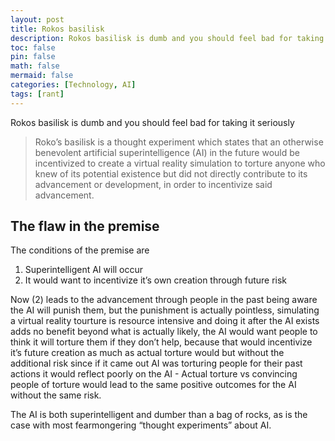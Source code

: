 ```yaml
---
layout: post
title: Rokos basilisk
description: Rokos basilisk is dumb and you should feel bad for taking it seriously
toc: false
pin: false
math: false
mermaid: false
categories: [Technology, AI]
tags: [rant]
---
```


Rokos basilisk is dumb and you should feel bad for taking it seriously

> Roko’s basilisk is a thought experiment which states that an otherwise benevolent artificial superintelligence (AI) in the future would be incentivized to create a virtual reality simulation to torture anyone who knew of its potential existence but did not directly contribute to its advancement or development, in order to incentivize said advancement.

## The flaw in the premise
The conditions of the premise are
1. Superintelligent AI will occur
2. It would want to incentivize it’s own creation through future risk

Now (2) leads to the advancement through people in the past being aware the AI will punish them, but the punishment is actually pointless, simulating a virtual reality tourture is resource intensive and doing it after the AI exists adds no benefit beyond what is actually likely, the AI would want people to think it will torture them if they don’t help, because that would incentivize it’s future creation as much as actual torture would but without the additional risk since if it came out AI was torturing people for their past actions it would reflect poorly on the AI - Actual torture vs convincing people of torture would lead to the same positive outcomes for the AI without the same risk.


The AI is both superintelligent and dumber than a bag of rocks, as is the case with most fearmongering “thought experiments” about AI.
